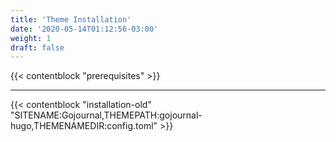 ```yaml
---
title: 'Theme Installation'
date: '2020-05-14T01:12:56-03:00'
weight: 1
draft: false
---
```


{{< contentblock "prerequisites" >}}

---

{{< contentblock "installation-old" "SITENAME:Gojournal,THEMEPATH:gojournal-hugo,THEMENAMEDIR:config.toml" >}}
